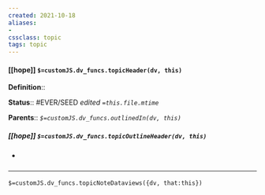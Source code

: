 ```yaml
---
created: 2021-10-18
aliases:
- 
cssclass: topic
tags: topic
---
```


#### [[hope]] `$=customJS.dv_funcs.topicHeader(dv, this)`

**Definition**::

**Status**:: #EVER/SEED 
*edited `=this.file.mtime`*

**Parents**:: 
*`$=customJS.dv_funcs.outlinedIn(dv, this)`*

##### [[hope]] `$=customJS.dv_funcs.topicOutlineHeader(dv, this)`

- 

### <hr class="dataviews"/>

`$=customJS.dv_funcs.topicNoteDataviews({dv, that:this})`


